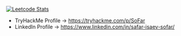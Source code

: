 [![Leetcode Stats](https://leetcard.jacoblin.cool/So_far_away?theme=dark&font=Asap&ext=activity)](https://leetcode.com/So_far_away)
- TryHackMe Profile -> https://tryhackme.com/p/SoFar
- LinkedIn Profile -> https://www.linkedin.com/in/safar-isaev-sofar/
